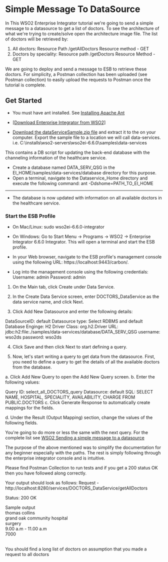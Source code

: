 # Simple Message To DataSource

In This WSO2 Enterprise Integrator tutorial we're going to send a simple message to a datasource to get a list of doctors. To see the architecture of what we're trying to create/solve open the architecture image file. The list of doctors will be retrieved by:
1. All doctors:
Resource Path /getAllDoctors
Resource method - GET
2. Doctors by speciality:
Resource path /getDoctors
Resource Method - GET

We are going to deploy and send a message to ESB to retrieve these doctors. For simplicity, a Postman collection has been uploaded (see Postman collection) to easily upload the requests to Postman once the tutorial is complete. 

## Get Started
- You must have ant installed. See [Installing Apache Ant](https://ant.apache.org/manual/install.html "Installing Apache Ant")
- [[Download Enterprise Integrator from WSO2]](https://wso2.com/enterprise-integrator/6.6.0 "[Download Enterprise Integrator from WSO2]")

- [Download the dataServiceSample.zip file](https://github.com/wso2-docs/WSO2_EI/blob/master/Quick_Start_Guide_Artifacts/dataServiceSample.zip "Download the dataServiceSample.zip file") and extract it to the  on your computer. Export the sample file to a location we will call data-services. i.e. C:\installs\wso2-servers\wso2ei-6.6.0\samples\data-services

This contains a DB script for updating the back-end database with the channeling information of the healthcare service.
- Create a database named DATA_SERV_QSG in the EI_HOME/samples/data-services/database directory for this purpose.
- Open a terminal, navigate to the Dataservice_Home directory and execute the following command: ant -Ddshome=PATH_TO_EI_HOME


------------

- The database is now updated with information on all available doctors in the healthcare service.
### Start the ESB Profile
- On Mac/Linux: sudo wso2ei-6.6.0-integrator
- On Windows: Go to Start Menu -> Programs -> WSO2 -> Enterprise Integrator 6.6.0 Integrator. This will open a terminal and start the ESB profile.


- In your Web browser, navigate to the ESB profile's management console using the following URL:  https://localhost:9443/carbon/.
- Log into the management console using the following credentials:
Username: admin
Password: admin

1. On the Main tab, click Create under Data Service. 

2. In the Create Data Service screen, enter DOCTORS_DataService as the data service name, and click Next.

3. Click Add New Datasource and enter the following details:

DataSourceID: default
Datasource type: Select RDBMS and default
Database Enginge: H2
Driver Class: org.h2.Driver
URL: jdbc:h2:file:./samples/data-services/database/DATA_SERV_QSG
username: wso2ds
password: wso2ds

4. Click Save and then click Next to start defining a query.

5. Now, let's start writing a query to get data from the datasource. 
First, you need to define a query to get the details of all the available doctors from the database.

a. Click Add New Query to open the Add New Query screen.
b. Enter the following values:

Query ID: select_all_DOCTORS_query
Datasource: default
SQL: SELECT NAME, HOSPITAL, SPECIALITY, AVAILABILITY, CHARGE FROM PUBLIC.DOCTORS
c. Click Generate Response to automatically create mappings for the fields.

d. Under the Result (Output Mapping) section, change the values of the following fields.

You're going to do more or less the same with the next query. For the complete list see [WSO2 Sending a simple message to a datasource](https://docs.wso2.com/display/EI660/Sending+a+Simple+Message+to+a+Datasource#f15bcd27a1b64c7686e862428e7ca62d "WSO2 Sending a simple message to a datasource")

The purpose of the above mentioned was to simplify the documentation for any beginner especially with the paths. The rest is simply following through the enterprise integrator console and is intuitive.

Please find Postman Collection to run tests and if you get a 200 status OK then you have followed along correctly.

Your output should look as follows:
Request - http://localhost:8280/services/DOCTORS_DataService/getAllDoctors

Status: 200 OK    

Sample output
   <DOCTOR>  
        <NAME>thomas collins</NAME>  
        <HOSPITAL>grand oak community hospital</HOSPITAL>  
        <SPECIALITY>surgery</SPECIALITY>  
        <AVAILABILITY>9.00 a.m - 11.00 a.m</AVAILABILITY>  
        <CHARGE>7000</CHARGE>  
    </DOCTOR>  
    <DOCTOR>  

You should find a long list of doctors on assumption that you made a request to all doctors











